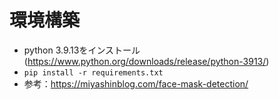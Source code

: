 # 環境構築
- python 3.9.13をインストール(https://www.python.org/downloads/release/python-3913/)
- `pip install -r requirements.txt`
- 参考：https://miyashinblog.com/face-mask-detection/